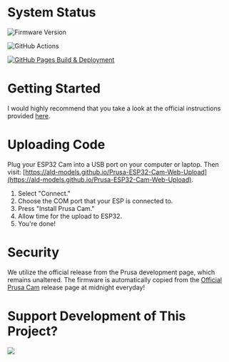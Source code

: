 # System Status

![Firmware Version](https://img.shields.io/badge/version-v1.1.0-rc1-brightgreen.svg)

![GitHub Actions](https://github.com/ALD-Models/Prusa-ESP32-Cam-Web-Upload/actions/workflows/latest_firmware.yml/badge.svg)

[![GitHub Pages Build & Deployment](https://github.com/ALD-Models/Prusa-ESP32-Cam-Web-Upload/actions/workflows/pages/pages-build-deployment/badge.svg)](https://github.com/ALD-Models/Prusa-ESP32-Cam-Web-Upload/actions/workflows/pages/pages-build-deployment)

# Getting Started

I would highly recommend that you take a look at the official instructions provided [here](https://github.com/prusa3d/Prusa-Firmware-ESP32-Cam/tree/master?tab=readme-ov-file#esp32-cam-ai-thinker-board).

# Uploading Code

Plug your ESP32 Cam into a USB port on your computer or laptop. Then visit: [https://ald-models.github.io/Prusa-ESP32-Cam-Web-Upload](https://ald-models.github.io/Prusa-ESP32-Cam-Web-Upload).

1. Select "Connect."
2. Choose the COM port that your ESP is connected to.
3. Press "Install Prusa Cam."
4. Allow time for the upload to ESP32.
5. You're done!

# Security

We utilize the official release from the Prusa development page, which remains unaltered. The firmware is automatically copied from the [Official Prusa Cam](https://github.com/prusa3d/Prusa-Firmware-ESP32-Cam/releases) release page at midnight everyday!

# Support Development of This Project?

<a href="https://www.buymeacoffee.com/jlofthouse"><img src="https://img.buymeacoffee.com/button-api/?text=Buy me a coffee&emoji=☕&slug=jlofthouse&button_colour=FFDD00&font_colour=000000&font_family=Lato&outline_colour=000000&coffee_colour=ffffff" /></a>
